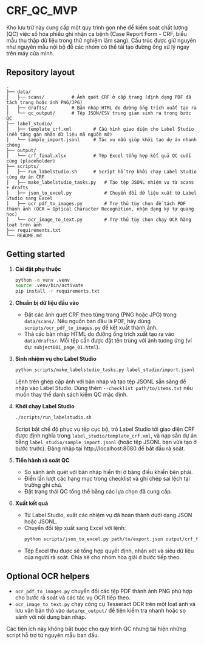 # CRF_QC_MVP

Kho lưu trữ này cung cấp một quy trình gọn nhẹ để kiểm soát chất lượng (QC) việc số hóa phiếu ghi nhận ca bệnh (Case Report Form - CRF, biểu mẫu thu thập dữ liệu trong thử nghiệm lâm sàng). Cấu trúc được giữ nguyên như nguyên mẫu nội bộ để các nhóm có thể tái tạo đường ống xử lý ngay trên máy của mình.

## Repository layout

```
.
├── data/
│   ├── scans/          # Ảnh quét CRF ở cấp trang (định dạng PDF đã tách trang hoặc ảnh PNG/JPG)
│   ├── drafts/         # Bản nháp HTML do đường ống trích xuất tạo ra
│   └── qc_output/      # Tệp JSON/CSV trung gian sinh ra trong bước QC
├── label_studio/
│   ├── template_crf.xml        # Cấu hình giao diện cho Label Studio (nền tảng gán nhãn dữ liệu mã nguồn mở)
│   └── sample_import.jsonl     # Tác vụ mẫu giúp khởi tạo dự án nhanh chóng
├── output/
│   └── crf_final.xlsx          # Tệp Excel tổng hợp kết quả QC cuối cùng (placeholder)
├── scripts/
│   ├── run_labelstudio.sh      # Script hỗ trợ khởi chạy Label Studio cùng dự án CRF
│   ├── make_labelstudio_tasks.py   # Tạo tệp JSONL nhiệm vụ từ scans + drafts
│   ├── json_to_excel.py            # Chuyển đổi dữ liệu xuất từ Label Studio sang Excel
│   ├── ocr_pdf_to_images.py        # Trợ thủ tùy chọn để tách PDF thành ảnh (OCR = Optical Character Recognition, nhận dạng ký tự quang học)
│   └── ocr_image_to_text.py        # Trợ thủ tùy chọn chạy OCR hàng loạt trên ảnh
├── requirements.txt
└── README.md
```

## Getting started

1. **Cài đặt phụ thuộc**
   ```bash
   python -m venv .venv
   source .venv/bin/activate
   pip install -r requirements.txt
   ```

2. **Chuẩn bị dữ liệu đầu vào**
   * Đặt các ảnh quét CRF theo từng trang (PNG hoặc JPG) trong `data/scans/`. Nếu nguồn ban đầu là PDF, hãy dùng `scripts/ocr_pdf_to_images.py` để kết xuất thành ảnh.
   * Thả các bản nháp HTML do đường ống trích xuất tạo ra vào `data/drafts/`. Mỗi tệp cần được đặt tên trùng với ảnh tương ứng (ví dụ: `subject001_page_01.html`).

3. **Sinh nhiệm vụ cho Label Studio**
   ```bash
   python scripts/make_labelstudio_tasks.py label_studio/import.jsonl
   ```
   Lệnh trên ghép cặp ảnh với bản nháp và tạo tệp JSONL sẵn sàng để nhập vào Label Studio. Dùng thêm `--checklist path/to/items.txt` nếu muốn thay thế danh sách kiểm QC mặc định.

4. **Khởi chạy Label Studio**
   ```bash
   ./scripts/run_labelstudio.sh
   ```
   Script bật chế độ phục vụ tệp cục bộ, trỏ Label Studio tới giao diện CRF được định nghĩa trong `label_studio/template_crf.xml`, và nạp sẵn dự án bằng `label_studio/sample_import.jsonl` (hoặc tệp JSONL bạn vừa tạo ở bước trước). Đăng nhập tại http://localhost:8080 để bắt đầu rà soát.

5. **Tiến hành rà soát QC**
   * So sánh ảnh quét với bản nháp hiển thị ở bảng điều khiển bên phải.
   * Điền lần lượt các hạng mục trong checklist và ghi chép sai lệch tại trường ghi chú.
   * Đặt trạng thái QC tổng thể bằng các lựa chọn đã cung cấp.

6. **Xuất kết quả**
   * Từ Label Studio, xuất các nhiệm vụ đã hoàn thành dưới dạng JSON hoặc JSONL.
   * Chuyển đổi tệp xuất sang Excel với lệnh:
     ```bash
     python scripts/json_to_excel.py path/to/export.json output/crf_final.xlsx
     ```
   * Tệp Excel thu được sẽ tổng hợp quyết định, nhận xét và siêu dữ liệu của người rà soát. Chia sẻ cho nhóm hòa giải ở bước tiếp theo.

## Optional OCR helpers

* `ocr_pdf_to_images.py` chuyển đổi các tệp PDF thành ảnh PNG phù hợp cho bước rà soát và các tác vụ OCR tiếp theo.
* `ocr_image_to_text.py` chạy công cụ Tesseract OCR trên một loạt ảnh và lưu văn bản thô vào `data/qc_output/` để tiện kiểm tra nhanh hoặc so sánh với nội dung bản nháp.

Các tiện ích này không bắt buộc cho quy trình QC nhưng tái hiện những script hỗ trợ từ nguyên mẫu ban đầu.
